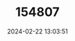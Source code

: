 ---
title: "154807"
category: "Caranx crysos"
draft: false
date: 2024-02-22 13:03:51
languages:
  English: ["Black Jack", "Bluestripe Jack", "Boca Abou", "Crevalle", "Golden Jack", "Green Jack", "Hardnose", "Hardtail", "Hardtailed Jack", "Horse Mackerel", "Jack", "Mackerel", "Runner", "White Back Cavalli", "Yara Yag", "Yaru Boca Abau", "Yellow Mackerel", "Yellow Tail Cavalli", "Blue Runner"]
  Spanish; Castilian: ["Atún", "Cachorreta", "Cojinoa", "Cojinoa negra", "Cojinua", "Cojinúa", "Cojinúa Azul", "Cojinua Negra", "Cojinúa Negra", "Cojinúa Prieta", "Cojinuda", "Cojinuda Negra", "Crevallé", "Guïra", "Jurel", "Jurel Azul", "Jurel Trompa de Hierro", "Madregal", "Medregal", "Palometa", "Surell"]
  French: ["Caran", "Carangue", "Carangue Bonite", "Carangue Coubali", "Carangue Cuisinière", "Carangue Dorée", "Carangue Grasse", "Carangue Macoque", "Carangue Tête Ronde", "Chinchard", "Crevaille", "Jurel"]
---